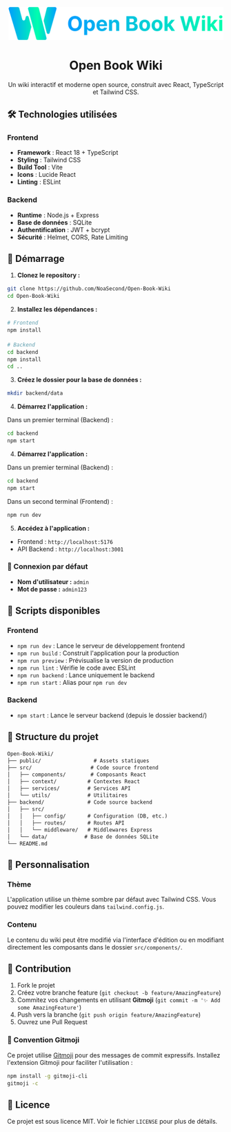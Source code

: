 <div align="center">
  <img src="public/Logo.svg" alt="Open Book Wiki Logo" width="500">
  
  # Open Book Wiki

  Un wiki interactif et moderne open source, construit avec React, TypeScript et Tailwind CSS.
</div>

## 🛠️ Technologies utilisées

### Frontend
- **Framework** : React 18 + TypeScript
- **Styling** : Tailwind CSS
- **Build Tool** : Vite
- **Icons** : Lucide React
- **Linting** : ESLint

### Backend
- **Runtime** : Node.js + Express
- **Base de données** : SQLite
- **Authentification** : JWT + bcrypt
- **Sécurité** : Helmet, CORS, Rate Limiting

## 🚀 Démarrage

1. **Clonez le repository :**
```bash
git clone https://github.com/NoaSecond/Open-Book-Wiki
cd Open-Book-Wiki
```

2. **Installez les dépendances :**
```bash
# Frontend
npm install

# Backend
cd backend
npm install
cd ..
```

3. **Créez le dossier pour la base de données :**
```bash
mkdir backend/data
```

4. **Démarrez l'application :**

Dans un premier terminal (Backend) :
```bash
cd backend
npm start
```

4. **Démarrez l'application :**

Dans un premier terminal (Backend) :
```bash
cd backend
npm start
```

Dans un second terminal (Frontend) :
```bash
npm run dev
```

5. **Accédez à l'application :**
- Frontend : `http://localhost:5176`
- API Backend : `http://localhost:3001`

### 🔐 Connexion par défaut

- **Nom d'utilisateur :** `admin`
- **Mot de passe :** `admin123`

## 🔧 Scripts disponibles

### Frontend
- `npm run dev` : Lance le serveur de développement frontend
- `npm run build` : Construit l'application pour la production
- `npm run preview` : Prévisualise la version de production
- `npm run lint` : Vérifie le code avec ESLint
- `npm run backend` : Lance uniquement le backend
- `npm run start` : Alias pour `npm run dev`

### Backend
- `npm start` : Lance le serveur backend (depuis le dossier backend/)

## 📁 Structure du projet

```
Open-Book-Wiki/
├── public/                 # Assets statiques
├── src/                   # Code source frontend
│   ├── components/        # Composants React
│   ├── context/          # Contextes React
│   ├── services/         # Services API
│   └── utils/            # Utilitaires
├── backend/              # Code source backend
│   ├── src/
│   │   ├── config/       # Configuration (DB, etc.)
│   │   ├── routes/       # Routes API
│   │   └── middleware/   # Middlewares Express
│   └── data/            # Base de données SQLite
└── README.md
```

## 🎨 Personnalisation

### Thème
L'application utilise un thème sombre par défaut avec Tailwind CSS. Vous pouvez modifier les couleurs dans `tailwind.config.js`.

### Contenu
Le contenu du wiki peut être modifié via l'interface d'édition ou en modifiant directement les composants dans le dossier `src/components/`.

## 🤝 Contribution

1. Fork le projet
2. Créez votre branche feature (`git checkout -b feature/AmazingFeature`)
3. Commitez vos changements en utilisant **Gitmoji** (`git commit -m '✨ Add some AmazingFeature'`)
4. Push vers la branche (`git push origin feature/AmazingFeature`)
5. Ouvrez une Pull Request

### 🎨 Convention Gitmoji

Ce projet utilise [Gitmoji](https://gitmoji.dev/) pour des messages de commit expressifs.
Installez l'extension Gitmoji pour faciliter l'utilisation :
```bash
npm install -g gitmoji-cli
gitmoji -c
```

## 📝 Licence

Ce projet est sous licence MIT. Voir le fichier `LICENSE` pour plus de détails.